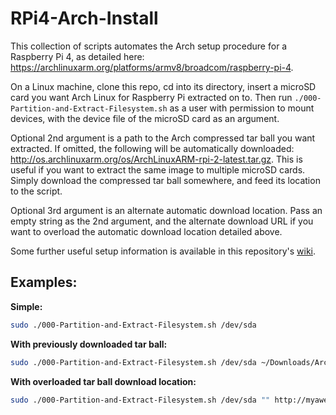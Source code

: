 # RPi4-Arch-Install
This collection of scripts automates the Arch setup procedure for a Raspberry Pi 4, as detailed here: https://archlinuxarm.org/platforms/armv8/broadcom/raspberry-pi-4.

On a Linux machine, clone this repo, cd into its directory, insert a microSD card you want Arch Linux for Raspberry Pi extracted on to. Then run `./000-Partition-and-Extract-Filesystem.sh` as a user with permission to mount devices, with the device file of the microSD card as an argument. 

Optional 2nd argument is a path to the Arch compressed tar ball you want extracted. If omitted, the following will be automatically downloaded: http://os.archlinuxarm.org/os/ArchLinuxARM-rpi-2-latest.tar.gz. This is useful if you want to extract the same image to multiple microSD cards. Simply download the compressed tar ball somewhere, and feed its location to the script.

Optional 3rd argument is an alternate automatic download location. Pass an empty string as the 2nd argument, and the alternate download URL if you want to overload the automatic download location detailed above.

Some further useful setup information is available in this repository's
[wiki](https://github.com/jtmorris/RPi4-Arch-Install/wiki).

## Examples:
**Simple:**
```bash
sudo ./000-Partition-and-Extract-Filesystem.sh /dev/sda
```

**With previously downloaded tar ball:**
```bash
sudo ./000-Partition-and-Extract-Filesystem.sh /dev/sda ~/Downloads/ArchLinuxARM-rpi-2-latest.tar.gz
```

**With overloaded tar ball download location:**
```bash
sudo ./000-Partition-and-Extract-Filesystem.sh /dev/sda "" http://myawesomearch.fu/maafu_v01000110_01010101.tar.gz
```
